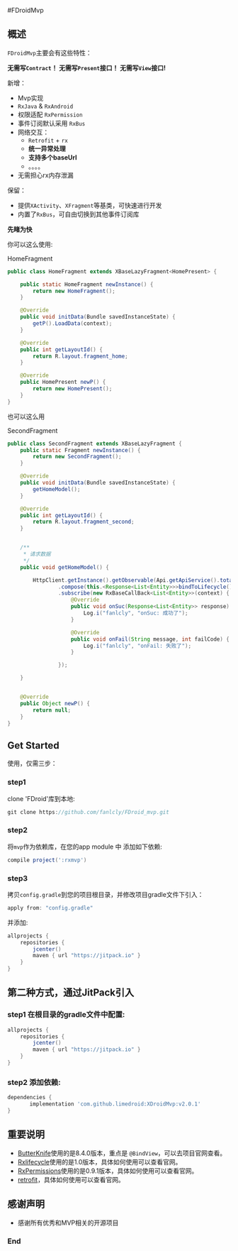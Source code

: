 #FDroidMvp

## 概述

`FDroidMvp`主要会有这些特性：

**无需写`Contract`！ 无需写`Present`接口！  无需写`View`接口!**

新增：

* Mvp实现
* `RxJava` & `RxAndroid`
* 权限适配 `RxPermission`
* 事件订阅默认采用 `RxBus`
* 网络交互：
	* `Retrofit` + `rx`
	* **统一异常处理**
	* **支持多个baseUrl**
	* 。。。。
* 无需担心rx内存泄漏

保留：

* 提供`XActivity`、`XFragment`等基类，可快速进行开发
* 内置了`RxBus`，可自由切换到其他事件订阅库



**先睹为快**

你可以这么使用:

HomeFragment

```java
public class HomeFragment extends XBaseLazyFragment<HomePresent> {

    public static HomeFragment newInstance() {
        return new HomeFragment();
    }

    @Override
    public void initData(Bundle savedInstanceState) {
        getP().LoadData(context);
    }

    @Override
    public int getLayoutId() {
        return R.layout.fragment_home;
    }

    @Override
    public HomePresent newP() {
        return new HomePresent();
    }
}

```
也可以这么用

SecondFragment

```java
public class SecondFragment extends XBaseLazyFragment {
    public static Fragment newInstance() {
        return new SecondFragment();
    }

    @Override
    public void initData(Bundle savedInstanceState) {
        getHomeModel();
    }

    @Override
    public int getLayoutId() {
        return R.layout.fragment_second;
    }


    /**
     * 请求数据
     */
    public void getHomeModel() {

        HttpClient.getInstance().getObservable(Api.getApiService().totalEmployInfo())
                .compose(this.<Response<List<Entity>>>bindToLifecycle())
                .subscribe(new RxBaseCallBack<List<Entity>>(context) {
                    @Override
                    public void onSuc(Response<List<Entity>> response) {
                        Log.i("fanlcly", "onSuc: 成功了");
                    }

                    @Override
                    public void onFail(String message, int failCode) {
                        Log.i("fanlcly", "onFail: 失败了");
                    }

                });

    }


    @Override
    public Object newP() {
        return null;
    }
}

```

## Get Started

使用，仅需三步：

### step1  

clone 'FDroid'库到本地:
```groovy
git clone https://github.com/fanlcly/FDroid_mvp.git
```

### step2

将`mvp`作为依赖库，在您的app module 中 添加如下依赖:
```groovy
compile project(':rxmvp')
```

### step3

拷贝`config.gradle`到您的项目根目录，并修改项目gradle文件下引入：
```groovy
apply from: "config.gradle"
```

并添加:

```groovy
allprojects {
    repositories {
        jcenter()
        maven { url "https://jitpack.io" }
    }
}
```


## 第二种方式，通过JitPack引入

### step1 在根目录的gradle文件中配置:
```groovy
allprojects {
    repositories {
        jcenter()
        maven { url "https://jitpack.io" }
    }
}
```

### step2 添加依赖:
```groovy
dependencies {
	   implementation 'com.github.limedroid:XDroidMvp:v2.0.1'
}
```

## 重要说明

* [ButterKnife](https://github.com/JakeWharton/butterknife)使用的是8.4.0版本，重点是 `@BindView`，可以去项目官网查看。
* [Rxlifecycle](https://github.com/trello/RxLifecycle)使用的是1.0版本，具体如何使用可以查看官网。
* [RxPermissions](https://github.com/tbruyelle/RxPermissions)使用的是0.9.1版本，具体如何使用可以查看官网。
* [retrofit](https://github.com/square/retrofit)，具体如何使用可以查看官网。


## 感谢声明
- 感谢所有优秀和MVP相关的开源项目

### End
